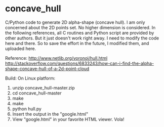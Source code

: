 concave_hull
============

C/Python code to generate 2D alpha-shape (concave hull). I am only concerned about the 2D points set. No higher dimension is considered. 
In the following references, all C routines and Python script are provided by other authors. But it just doesn't work right away. 
I need to modify the code here and there. So to save the effort in the future, I modified them, and uploaded here.

Reference:
http://www.netlib.org/voronoi/hull.html
http://stackoverflow.com/questions/6833243/how-can-i-find-the-alpha-shape-concave-hull-of-a-2d-point-cloud


Build:
On Linux platform:
1) unzip concave_hull-master.zip
2) cd concave_hull-master
3) make
4) make
5) python hull.py
6) Insert the output in the "google.html"
7) View "google.html" in your favorite HTML viewer. Vola!
